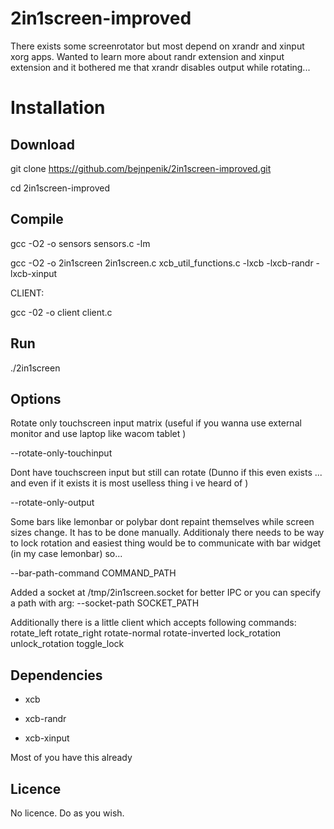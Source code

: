 # 2in1screen-improved
There exists some screenrotator but most depend on xrandr and xinput xorg apps. Wanted to learn more about randr extension and xinput extension and it bothered me that xrandr disables output while rotating...

# Installation

## Download

git clone https://github.com/bejnpenik/2in1screen-improved.git

cd 2in1screen-improved

## Compile

gcc -O2 -o sensors sensors.c -lm

gcc -O2 -o 2in1screen 2in1screen.c xcb_util_functions.c -lxcb -lxcb-randr -lxcb-xinput

CLIENT:

gcc -02 -o client client.c 

## Run

./2in1screen

## Options 

Rotate only touchscreen input matrix (useful if you wanna use external monitor and use laptop like wacom tablet )

--rotate-only-touchinput 

Dont have touchscreen input but still can rotate (Dunno if this even exists ... and even if it exists it is most uselless thing i ve heard of )

--rotate-only-output

Some bars like lemonbar or polybar dont repaint themselves while screen sizes change. It has to be done manually. Additionaly there needs to be way to lock rotation and easiest thing would be to communicate with bar widget (in my case lemonbar) so...
 
 --bar-path-command COMMAND_PATH
 
 Added a socket at /tmp/2in1screen.socket for better IPC or you can specify a path with arg:
 --socket-path SOCKET_PATH
 
 Additionally there is a little client which accepts following commands:
  rotate_left
  rotate_right
  rotate-normal
  rotate-inverted
  lock_rotation
  unlock_rotation
  toggle_lock
 
 ## Dependencies
  - xcb
  
  - xcb-randr
  
  - xcb-xinput
  
Most of you have this already

## Licence

No licence. Do as you wish.
  


